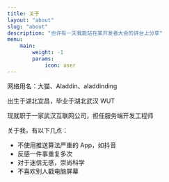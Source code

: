 ```yaml
---
title: 关于
layout: "about"
slug: "about"
description: "也许有一天我能站在某开发者大会的讲台上分享"
menu:
    main: 
        weight: -1
        params:
            icon: user
---
```


网络用名：大猫、Aladdin、aladdinding

出生于湖北宜昌，毕业于湖北武汉 WUT

现就职于一家武汉互联网公司，担任服务端开发工程师

关于我，有以下几点：

- 不使用推送算法严重的 App，如抖音
- 反感一件事重复多次
- 对于迷信无感，崇尚科学
- 不喜欢别人戳电脑屏幕

